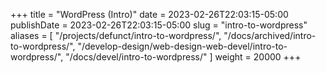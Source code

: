 +++
title = "WordPress (Intro)"
date = 2023-02-26T22:03:15-05:00
publishDate = 2023-02-26T22:03:15-05:00
slug = "intro-to-wordpress"
aliases = [
	"/projects/defunct/intro-to-wordpress/",
	"/docs/archived/intro-to-wordpress/",
	"/develop-design/web-design-web-devel/intro-to-wordpress/",
	"/docs/devel/intro-to-wordpress/"
]
weight = 20000
+++
